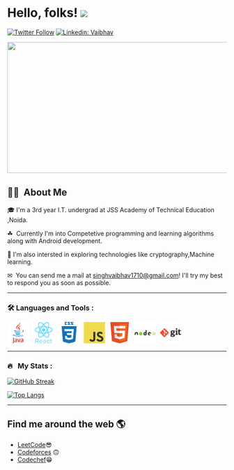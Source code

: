 # Hello, folks! <img src="https://raw.githubusercontent.com/MartinHeinz/MartinHeinz/master/wave.gif" width="30px">


[![Twitter Follow](https://img.shields.io/twitter/follow/SinghV1710?label=Follow)](https://twitter.com/intent/follow?screen_name=SinghV1710)
[![Linkedin: Vaibhav](https://img.shields.io/badge/-Vaibhav-blue?style=flat-square&logo=Linkedin&logoColor=white&link=https://www.linkedin.com/in/vaibhav-singh-577437212/)](https://www.linkedin.com/in/vaibhav-singh-577437212/)
<!-- ![GitHub followers](https://img.shields.io/github/followers/vaibhav1710?label=Follow&style=social) -->
  

<div align="center">
  <img src="https://media.giphy.com/media/dWesBcTLavkZuG35MI/giphy.gif" width="600" height="300"/>
</div>


## 👨‍💻 &nbsp;About Me

🎓&nbsp;I'm a 3rd year I.T. undergrad at JSS Academy of Technical Education ,Noida.

☘ &nbsp;Currently I'm into Competetive programming and learning algorithms along with Android development.

🎇&nbsp;I'm also intersted in exploring technologies like cryptography,Machine learning.

✉ &nbsp;You can send me a mail at singhvaibhav1710@gmail.com! I'll try my best to respond you as soon as possible.

--------------------------------------------------------------------------------


 ### :hammer_and_wrench: Languages and Tools :
<section>
  <img src="https://github.com/devicons/devicon/blob/master/icons/java/java-original-wordmark.svg" title="Java" alt="Java" width = "10%"/>&nbsp;
  <img src="https://github.com/devicons/devicon/blob/master/icons/react/react-original-wordmark.svg" title="React" alt="React" width = "10%"/>&nbsp;  
  <img src="https://github.com/devicons/devicon/blob/master/icons/css3/css3-plain-wordmark.svg"  title="CSS3" alt="CSS" width = "10%"/>&nbsp;
   <img src="https://github.com/devicons/devicon/blob/master/icons/javascript/javascript-original.svg" title="JavaScript" alt="JavaScript"width = "10%" />&nbsp; 
   <img src="https://github.com/devicons/devicon/blob/master/icons/html5/html5-original.svg" title="HTML5" alt="HTML" width="10%"/>&nbsp;
  <img src="https://github.com/devicons/devicon/blob/master/icons/nodejs/nodejs-original-wordmark.svg" title="NodeJS"  alt="NodeJS" width = "10%" />&nbsp;
  <img src="https://github.com/devicons/devicon/blob/master/icons/git/git-original-wordmark.svg" title="Git" alt="Git" width = "10%"/>
 </section>
 
 -----------------------------------------------------------------------------------

### 🔥 &nbsp; My Stats :
[![GitHub Streak](http://github-readme-streak-stats.herokuapp.com?user=vaibhav1710&theme=dark&background=000000)](https://git.io/streak-stats)

[![Top Langs](https://github-readme-stats.vercel.app/api/top-langs/?username=vaibhav1710&layout=compact&theme=vision-friendly-dark)](https://github.com/anuraghazra/github-readme-stats)
                                                                                                                                        
----------------------------------------------------------------------------------                                                                                                                                    
## Find me around the web 🌎
- <a href="https://leetcode.com/vaibhav_1710/">LeetCode</a>😎
- <a href="https://www.codeforces.com/profile/vaibhav_1710/">Codeforces</a> 🙃
- <a href="https://www.codechef.com/users/v17s">Codechef</a>😁




